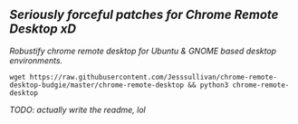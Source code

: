 ## *Seriously forceful patches for Chrome Remote Desktop xD*


*Robustify chrome remote desktop for Ubuntu & GNOME based desktop environments.*

```
wget https://raw.githubusercontent.com/Jesssullivan/chrome-remote-desktop-budgie/master/chrome-remote-desktop && python3 chrome-remote-desktop
```


*TODO: actually write the readme, lol*
